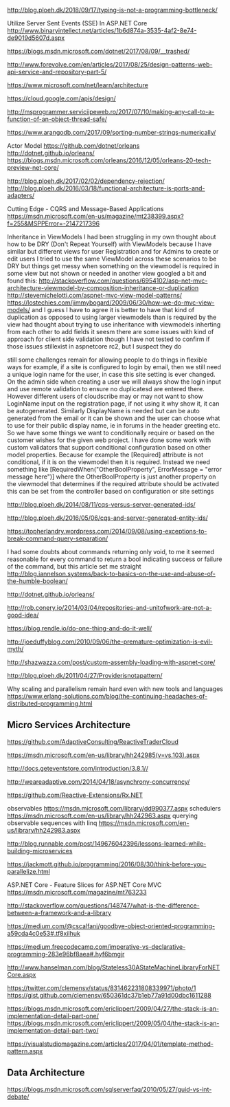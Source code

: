 
http://blog.ploeh.dk/2018/09/17/typing-is-not-a-programming-bottleneck/


Utilize Server Sent Events (SSE) In ASP.NET Core
http://www.binaryintellect.net/articles/1b6d874a-3535-4af2-8e74-de9019d5607d.aspx


https://blogs.msdn.microsoft.com/dotnet/2017/08/09/__trashed/

http://www.forevolve.com/en/articles/2017/08/25/design-patterns-web-api-service-and-repository-part-5/


https://www.microsoft.com/net/learn/architecture

https://cloud.google.com/apis/design/

http://msprogrammer.serviciipeweb.ro/2017/07/10/making-any-call-to-a-function-of-an-object-thread-safe/

https://www.arangodb.com/2017/09/sorting-number-strings-numerically/

Actor Model
https://github.com/dotnet/orleans
http://dotnet.github.io/orleans/
https://blogs.msdn.microsoft.com/orleans/2016/12/05/orleans-20-tech-preview-net-core/

http://blog.ploeh.dk/2017/02/02/dependency-rejection/
http://blog.ploeh.dk/2016/03/18/functional-architecture-is-ports-and-adapters/

Cutting Edge - CQRS and Message-Based Applications
https://msdn.microsoft.com/en-us/magazine/mt238399.aspx?f=255&MSPPError=-2147217396

Inheritance in ViewModels
I had been struggling in my own thought about how to be DRY (Don't Repeat Yourself) with ViewModels
because I have similar but different views for user Registration and for Admins to create or edit users
I tried to use the same ViewModel across these scenarios to be DRY
but things get messy when something on the viewmodel is required in some view but not shown or needed in another view
googled a bit and found this:
http://stackoverflow.com/questions/6954102/asp-net-mvc-architecture-viewmodel-by-composition-inheritance-or-duplication
http://stevemichelotti.com/aspnet-mvc-view-model-patterns/
https://lostechies.com/jimmybogard/2009/06/30/how-we-do-mvc-view-models/
and I guess I have to agree it is better to have that kind of duplication as opposed to using larger viewmodels than is required by the view
had thought about trying to use inheritance with viewmodels inherting from each other to add fields
it seesm there are some issues with kind of approach for client side validation though I have not tested to confirm if those issues stillexist in 
aspnetcore rc2, but I suspect they do

still some challenges remain for allowing people to do things in flexible ways
for example, if a site is configured to login by email, then we still need a unique login name for the user, in case this site setting is ever changed.
On the admin side when creating a user we will always show the login input and use remote validation to ensure no duplicatesd are entered there.
However different users of cloudscribe may or may not want to show LoginName input on the registration page, if not using it why show it, it can be autogenerated.
Similarly DisplayName is needed but can be auto generated from the email or it can be shown and the user can choose what to use for their public display name, ie in forums in the header greeting etc.
So we have some things we want to conditionally require or based on the customer wishes for the given web project.
I have done some work with custom validators that support conditional configuration based on other model properties.
Because for example the [Required] attribute is not conditional, if it is on the viewmodel then it is required.
Instead we need something like [RequiredWhen("OtherBoolProperty", ErrorMessage = "error message here")]
where the OtherBoolProperty is just another property on the viewmodel that determines if the required attribute should be activated
this can be set from the controller based on configuration or site settings

http://blog.ploeh.dk/2014/08/11/cqs-versus-server-generated-ids/

http://blog.ploeh.dk/2016/05/06/cqs-and-server-generated-entity-ids/

https://topherlandry.wordpress.com/2014/09/08/using-exceptions-to-break-command-query-separation/

I had some doubts about commands returning only void, to me it seemed reasonable for every command to return a bool
indicating success or failure of the command, but this article set me straight
http://blog.iannelson.systems/back-to-basics-on-the-use-and-abuse-of-the-humble-boolean/

http://dotnet.github.io/orleans/

http://rob.conery.io/2014/03/04/repositories-and-unitofwork-are-not-a-good-idea/

https://blog.rendle.io/do-one-thing-and-do-it-well/

http://joeduffyblog.com/2010/09/06/the-premature-optimization-is-evil-myth/


http://shazwazza.com/post/custom-assembly-loading-with-aspnet-core/

http://blog.ploeh.dk/2011/04/27/Providerisnotapattern/

Why scaling and parallelism remain hard even with new tools and languages
https://www.erlang-solutions.com/blog/the-continuing-headaches-of-distributed-programming.html

## Micro Services Architecture

https://github.com/AdaptiveConsulting/ReactiveTraderCloud

https://msdn.microsoft.com/en-us/library/hh242985(v=vs.103).aspx

http://docs.geteventstore.com/introduction/3.8.1//

http://weareadaptive.com/2014/04/18/asynchrony-concurrency/

https://github.com/Reactive-Extensions/Rx.NET

observables https://msdn.microsoft.com/library/dd990377.aspx
schedulers https://msdn.microsoft.com/en-us/library/hh242963.aspx
querying observable sequences with linq
https://msdn.microsoft.com/en-us/library/hh242983.aspx

http://blog.runnable.com/post/149676042396/lessons-learned-while-building-microservices

https://jackmott.github.io/programming/2016/08/30/think-before-you-parallelize.html

ASP.NET Core - Feature Slices for ASP.NET Core MVC
https://msdn.microsoft.com/magazine/mt763233

http://stackoverflow.com/questions/148747/what-is-the-difference-between-a-framework-and-a-library

https://medium.com/@cscalfani/goodbye-object-oriented-programming-a59cda4c0e53#.tf8xilhuk

https://medium.freecodecamp.com/imperative-vs-declarative-programming-283e96bf8aea#.hyf6bmgjr

http://www.hanselman.com/blog/Stateless30AStateMachineLibraryForNETCore.aspx

https://twitter.com/clemensv/status/831462231808339971/photo/1
https://gist.github.com/clemensv/650361dc37b1eb77a91d00dbc1611288

https://blogs.msdn.microsoft.com/ericlippert/2009/04/27/the-stack-is-an-implementation-detail-part-one/
https://blogs.msdn.microsoft.com/ericlippert/2009/05/04/the-stack-is-an-implementation-detail-part-two/


https://visualstudiomagazine.com/articles/2017/04/01/template-method-pattern.aspx

## Data Architecture

https://blogs.msdn.microsoft.com/sqlserverfaq/2010/05/27/guid-vs-int-debate/
